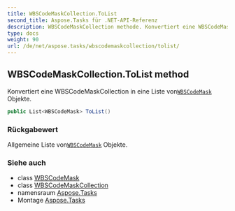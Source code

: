 ```yaml
---
title: WBSCodeMaskCollection.ToList
second_title: Aspose.Tasks für .NET-API-Referenz
description: WBSCodeMaskCollection methode. Konvertiert eine WBSCodeMaskCollection in eine Liste vonWBSCodeMask Objekte.
type: docs
weight: 90
url: /de/net/aspose.tasks/wbscodemaskcollection/tolist/
---
```

## WBSCodeMaskCollection.ToList method

Konvertiert eine WBSCodeMaskCollection in eine Liste von[`WBSCodeMask`](../../wbscodemask/) Objekte.

```csharp
public List<WBSCodeMask> ToList()
```

### Rückgabewert

Allgemeine Liste von[`WBSCodeMask`](../../wbscodemask/) Objekte.

### Siehe auch

* class [WBSCodeMask](../../wbscodemask/)
* class [WBSCodeMaskCollection](../)
* namensraum [Aspose.Tasks](../../wbscodemaskcollection/)
* Montage [Aspose.Tasks](../../../)


